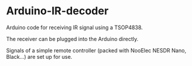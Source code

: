 # Arduino-IR-decoder

Arduino code for receiving IR signal using a TSOP4838.

The receiver can be plugged into the Arduino directly.

Signals of a simple remote controller (packed with NooElec NESDR Nano, Black...) are set up for use.


